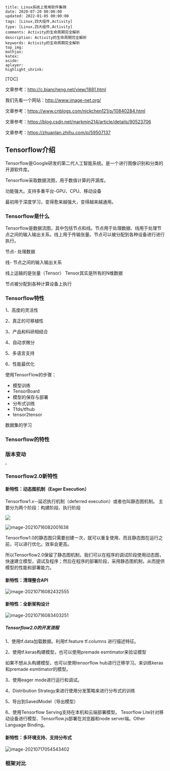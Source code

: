 ```
title: Linux系统上常用软件集锦
date: 2020-07-20 00:00:00
updated: 2022-01-05 00:00:00
tags: [Linux,四大组件,Activity]
type: [Linux,四大组件,Activity]
comments: Activity的生命周期完全解析
description: Activity的生命周期完全解析
keywords: Activity的生命周期完全解析
top_img:
mathjax:
katex:
aside:
aplayer:
highlight_shrink:
```

[TOC]



文章参考：http://c.biancheng.net/view/1881.html

我们先看一个网站：http://www.image-net.org/

文章参考：https://www.cnblogs.com/nickchen121/p/10840284.html

文章参考：https://blog.csdn.net/markmin214/article/details/90523706

文章参考：https://zhuanlan.zhihu.com/p/59507137

## Tensorflow介绍

Tensorflow是Google研发的第二代人工智能系统。是一个进行图像识别和分类的开源软件库。

Tensorflow采取数据流图，用于数值计算的开源库。

功能强大。支持多重平台-GPU、CPU、移动设备

最初用于深度学习，变得愈来越强大，变得越来越通用。

### Tensorflow是什么

Tensorflow是数据流图，其中包括节点和线。节点用于处理数据、线用于处理节点之间的输入输出关系。线上用于传输张量。节点可以被分配到各种设备进行进行执行。

节点- 处理数据

线- 节点之间的输入输出关系

线上运输的是张量（Tensor） Tensor其实是所有的N维数据

节点被分配到各种计算设备上执行

### Tensorflow特性

1、高度的灵活性

2、真正的可移植性

3、产品和科研相结合

4、自动求微分

5、多语言支持

6、性能最优化




使用TensorFlow的步骤：

- 模型训练
- TensorBoard
- 模型的保存与部署
- 分布式训练
- Tfds/tfhub
- tensor2tensor


数据集的学习


### Tensorflow的特性

### 版本变动

<img src="https://gitee.com/frewen1225/ImageUploader/raw/master/img/20210716081109.png" style="zoom: 33%;" />








### Tensorflow2.0新特性

#### 新特性：动态图机制（Eager Execution）

Tensorflow1.x--延迟执行机制（deferred execution）或者也叫静态图机制。 主要分为两个阶段：构建阶段、执行阶段

![](https://gitee.com/frewen1225/ImageUploader/raw/master/img/20210716081752.png)



![image-20210716082001638](https://gitee.com/frewen1225/ImageUploader/raw/master/img/20210716082001.png)



Tensorflow1.0的静态图只需要创建一次，就可以重复使用、而且静态图在运行之前，可以进行优化。效率会更高。

所以Tensorflow2.0保留了静态图机制，我们可以在程序的调试阶段使用动态图，快速建立模型，调试及程序；然后在程序的部署阶段，采用静态图机制，从而提供模型的性能和部署能力。

#### 新特性：清理整合API

![image-20210716082432555](https://gitee.com/frewen1225/ImageUploader/raw/master/img/20210716082432.png)

#### 新特性：全新架构设计

![image-20210716083403251](https://gitee.com/frewen1225/ImageUploader/raw/master/img/20210716083403.png)



##### Tensorflow2.0的开发流程

1、使用tf.data加载数据。利用tf.feature  tf.columns 进行描述特征。

2、使用tf.keras构建模型，也可以使用premade esmtimator来验证模型

如果不想从头构建模型，也可以使用tensorflow hub进行迁移学习。来训练keras和premade esmtimator的模型。

3、使用eager mode进行运行和调试。

4、Distribution Strategy来进行使用分发策略来进行分布式的训练

5、导出到SavedModel（导出模型）

6、使用Tensorflow Serving支持在本机和云端部署模型。 Tesorflow Lite针对移动设备进行模型、Tensorflow.js部署在浏览器和node server端。Other Language Binding。

#### 新特性：多环境支持、支持分布式

![image-20210717054543402](https://gitee.com/frewen1225/ImageUploader/raw/master/img/20210717054543.png)







### 框架对比